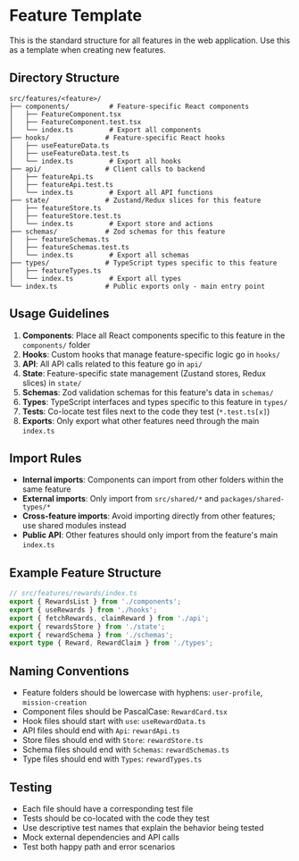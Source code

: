 # Feature Template

This is the standard structure for all features in the web application. Use this as a template when creating new features.

## Directory Structure

```
src/features/<feature>/
├── components/          # Feature-specific React components
│   ├── FeatureComponent.tsx
│   ├── FeatureComponent.test.tsx
│   └── index.ts         # Export all components
├── hooks/              # Feature-specific React hooks
│   ├── useFeatureData.ts
│   ├── useFeatureData.test.ts
│   └── index.ts         # Export all hooks
├── api/                # Client calls to backend
│   ├── featureApi.ts
│   ├── featureApi.test.ts
│   └── index.ts         # Export all API functions
├── state/              # Zustand/Redux slices for this feature
│   ├── featureStore.ts
│   ├── featureStore.test.ts
│   └── index.ts         # Export store and actions
├── schemas/            # Zod schemas for this feature
│   ├── featureSchemas.ts
│   ├── featureSchemas.test.ts
│   └── index.ts         # Export all schemas
├── types/              # TypeScript types specific to this feature
│   ├── featureTypes.ts
│   └── index.ts         # Export all types
└── index.ts            # Public exports only - main entry point
```

## Usage Guidelines

1. **Components**: Place all React components specific to this feature in the `components/` folder
2. **Hooks**: Custom hooks that manage feature-specific logic go in `hooks/`
3. **API**: All API calls related to this feature go in `api/`
4. **State**: Feature-specific state management (Zustand stores, Redux slices) in `state/`
5. **Schemas**: Zod validation schemas for this feature's data in `schemas/`
6. **Types**: TypeScript interfaces and types specific to this feature in `types/`
7. **Tests**: Co-locate test files next to the code they test (`*.test.ts[x]`)
8. **Exports**: Only export what other features need through the main `index.ts`

## Import Rules

- **Internal imports**: Components can import from other folders within the same feature
- **External imports**: Only import from `src/shared/*` and `packages/shared-types/*`
- **Cross-feature imports**: Avoid importing directly from other features; use shared modules instead
- **Public API**: Other features should only import from the feature's main `index.ts`

## Example Feature Structure

```typescript
// src/features/rewards/index.ts
export { RewardsList } from './components';
export { useRewards } from './hooks';
export { fetchRewards, claimReward } from './api';
export { rewardsStore } from './state';
export { rewardSchema } from './schemas';
export type { Reward, RewardClaim } from './types';
```

## Naming Conventions

- Feature folders should be lowercase with hyphens: `user-profile`, `mission-creation`
- Component files should be PascalCase: `RewardCard.tsx`
- Hook files should start with `use`: `useRewardData.ts`
- API files should end with `Api`: `rewardApi.ts`
- Store files should end with `Store`: `rewardStore.ts`
- Schema files should end with `Schemas`: `rewardSchemas.ts`
- Type files should end with `Types`: `rewardTypes.ts`

## Testing

- Each file should have a corresponding test file
- Tests should be co-located with the code they test
- Use descriptive test names that explain the behavior being tested
- Mock external dependencies and API calls
- Test both happy path and error scenarios
